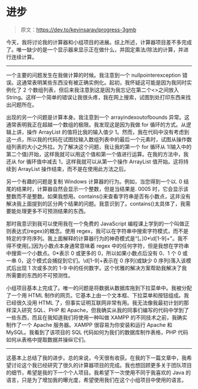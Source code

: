 # 进步

> 原文：<https://dev.to/kevinsarav/progress-3gmb>

今天，我将讨论我的计算器和小组项目的进展。综上所述，计算器项目差不多完成了。唯一缺少的是一个显示器来显示正在做什么，并固定乘法/除法的计算，并进行连续计算。

* * *

一个主要的问题发生在我做计算的时候。我注意到一个 nullpointerexception 错误。这通常表明某些东西没有被正确实例化。起初，我怀疑这可能是因为我同时实例化了 2 个数组列表，但后来我注意到这是因为我忘记在第二个<>之间放入 String。这样一个简单的错误让我很头疼，我在网上搜索，试图到处打印东西来找出问题所在。

出现的另一个问题是计算本身。我注意到一个 arrayindexoutofbounds 异常。这通常表明我正在超越一个数组的极限。我发现这是因为我做 for 循环的方式。从逻辑上讲，操作 ArrayList 的值将比我的输入值少 1。然而，我在代码中没有考虑到这一点，所以我的代码在试图拉输入数组列表中的最后一个元素时，试图从操作数组列表的大小之外拉。为了解决这个问题，我让我的第一个 for 循环从 1(输入中的第二个值)开始，这样我就可以用这个值和第一个值进行运算。在我的方法中，我还从 for 循环值中减去 1，这样我就可以从第一个操作 ArrayList 值开始。这将持续到 ArrayList 操作结束，而不是在使用此方法之后。

另一个有趣的问题是复制 Windows 计算器的行为。例如，当您得到一个以. 0 结尾的结果时，计算器自然会显示一个整数，但是当结果是. 0005 时，它会显示该整数而不是整数。如果我想用。contains()来查看字符串是否有小数点，这并没有解决我上面提到的区分两个结果的问题。我意识到了。contains()太具体了，我需要能处理更多不可预测结果的东西。

那时我意识到我可以使用我在一个免费的 JavaScript 编程课上学到的一个叫做正则表达式(regex)的概念。使用 regex，我可以在字符串中搜索字符模式，而不是特定的字符序列。我上面解释的计算器行为的神奇模式是“[。]0*\d[1-9]+"。我不得不使用[。]因为小数点本身通常意味着 regex 中的任何字符，但是我想在字符串中搜索一个小数点。0*表示 0 或更多的 0，所以如果小数点后没有 0、1 个 0 或一串 0，这个模式会捕捉到它们。\d[1-9]+表示在 0 序列(或缺少 0 序列)落入该模式后出现 1 次或多次的 1-9 中的任何数字。这个优雅的解决方案帮助我解决了我所需要的东西的不可预测性。

小组项目基本上完成了。唯一的问题是将数据从数据库拖到下拉菜单中。我被分配了一个用 HTML 制作的网页。它基本上由一个文本框、下拉菜单和按钮组成。我已经很久没用 HTML 了，但事实证明互联网非常有用。我无法像我最初计划的那样深入研究 SQL、PHP 和 Apache，但我确实从我的同事们编写的代码中学到了一些东西，而且在我知道我们将使用一种叫做 XAMPP 的不同技术之前，我确实制作了一个 Apache 服务器。XAMPP 很容易为你安装和运行 Apache 和 MySQL。我看到了该项目的 SQL 代码如何为我们的数据库制作表格，PHP 代码如何从表格中提取数据并操纵它们。

* * *

这基本上总结了我的进步。总的来说，今天很有收获。在我的下一篇文章中，我希望讨论这个我已经研究了很久的计算器项目的完成。我也想回顾更多关于团队项目的细节，希望是我的下一个个人项目。我希望下一次使用不同于我喜欢的 Java 的语言，只是为了增加我的曝光度，希望使用我们在这个小组项目中使用的语言。